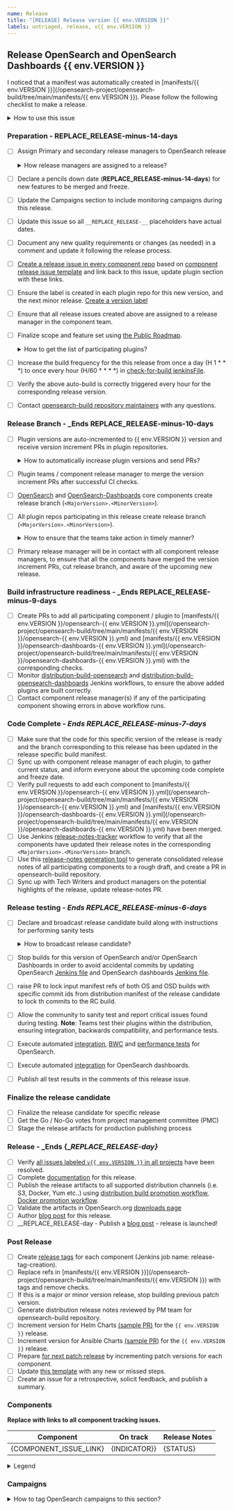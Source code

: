 ```yaml
---
name: Release
title: "[RELEASE] Release version {{ env.VERSION }}"
labels: untriaged, release, v{{ env.VERSION }}
---
```


## Release OpenSearch and OpenSearch Dashboards {{ env.VERSION }}

I noticed that a manifest was automatically created in [manifests/{{ env.VERSION }}](/opensearch-project/opensearch-build/tree/main/manifests/{{ env.VERSION }}). Please follow the following checklist to make a release.

<details><summary>How to use this issue</summary>
<p>

## This Release Issue

This issue captures the state of the OpenSearch release, its assignee is responsible for driving the release. Please contact them or @mention them on this issue for help. There are linked issues on components of the release where individual components can be tracked.  More details are included in the Maintainers [Release owner](https://github.com/opensearch-project/opensearch-build/blob/main/MAINTAINERS.md#release-owner) section.

## Release Steps

There are several steps to the release process, these steps are completed as the whole release and components that are behind present risk to the release.  The release owner completes the tasks in this ticket, whereas component owners resolve tasks on their ticket in their repositories.

Steps have completion dates for coordinating efforts between the components of a release; components can start as soon as they are ready far in advance of a future release.


### Plugin List

To aid in understanding the state of the release there is a table with status indicating each component state. This is updated based on the status of the component issues.

</p>
</details>

### Preparation - __REPLACE_RELEASE-minus-14-days__

- [ ] Assign Primary and secondary release managers to OpenSearch release
    <details><summary>How release managers are assigned to a release?</summary>
    <p>
  
  The primary release managers to a specific OpenSearch release will be assigned through volunteer model. The request for release managers will be posted in [OpenSearch public slack workspace](https://opensearch.slack.com/archives/C0561HRK961) (under releases channel) and selected on first come first served (FCFS) model. <br>**Note:** The release managers should be maintainer of at least one repository under OpenSearch GitHub organization.
  
  </p>
  </details>
- [ ] Declare a pencils down date (__REPLACE_RELEASE-minus-14-days__) for new features to be merged and freeze.
- [ ] Update the Campaigns section to include monitoring campaigns during this release. 
- [ ] Update this issue so all `__REPLACE_RELEASE-__` placeholders have actual dates.
- [ ] Document any new quality requirements or changes (as needed) in a comment and update it following the release process. 
- [ ] [Create a release issue in every component repo](https://github.com/opensearch-project/opensearch-plugins/blob/main/META.md#create-an-issue-in-all-plugin-repos) based on [component release issue template](https://github.com/opensearch-project/opensearch-build/blob/main/.github/ISSUE_TEMPLATE/component_release_template.md) and link back to this issue, update plugin section with these links.
- [ ] Ensure the label is created in each plugin repo for this new version, and the next minor release. [Create a version label](https://github.com/opensearch-project/opensearch-plugins/blob/main/META.md#create-or-update-labels-in-all-plugin-repos)
- [ ] Ensure that all release issues created above are assigned to a release manager in the component team.
- [ ] Finalize scope and feature set using [the Public Roadmap](https://github.com/orgs/opensearch-project/projects/1).
    <details><summary>How to get the list of participating plugins?</summary>
    <p>

  Please use the previous version [input manifest](https://github.com/opensearch-project/opensearch-build/tree/main/manifests) to create the input manifest for the upcoming version. Post the plugin list on the manifest in [OpenSearch public slack workspace](https://opensearch.slack.com/archives/C0561HRK961) to get the feedback from component release managers. The component release managers are responsible for providing any new plugins, updating plugin list corresponding to a release to primary release manager.

  </p>
  </details>


- [ ] Increase the build frequency for the this release from once a day (H 1 * * *) to once every hour (H/60 * * * *) in [check-for-build jenkinsFile](https://github.com/opensearch-project/opensearch-build/blob/main/jenkins/check-for-build.jenkinsfile).
- [ ] Verify the above auto-build is correctly triggered every hour for the corresponding release version.
- [ ] Contact [opensearch-build repository maintainers](https://github.com/opensearch-project/opensearch-build/blob/main/MAINTAINERS.md) with any questions.

### Release Branch - _Ends __REPLACE_RELEASE-minus-10-days__

- [ ] Plugin versions are auto-incremented to {{ env.VERSION }} version and receive version increment PRs in plugin repositories.
    <details><summary>How to automatically increase plugin versions and send PRs?</summary>
    <p>

  Please contact one of the [opensearch-build repository maintainers](https://github.com/opensearch-project/opensearch-build/blob/main/MAINTAINERS.md) to trigger [OpenSearch Plugin Increment Workflow](https://github.com/opensearch-project/opensearch-build/actions/workflows/os-increment-plugin-versions.yml) and [OpenSearch-Dashboards Plugin Increment Workflow](https://github.com/opensearch-project/opensearch-build/actions/workflows/osd-increment-plugin-versions.yml). These workflows will automatically create PRs to the corresponding plugin repositories. Please make sure all the plugins (See above: How to get the list of participating plugins?) are included in the workflow files of these GitHub Actions.

  </p>
  </details>
  

- [ ] Plugin teams / component release manager to merge the version increment PRs after successful CI checks.
- [ ] [OpenSearch](https://github.com/opensearch-project/OpenSearch/branches) and [OpenSearch-Dashboards](https://github.com/opensearch-project/OpenSearch-dashboards/branches) core components create release branch (`<MajorVersion>.<MinorVersion>`).
- [ ] All plugin repos participating in this release create release branch (`<MajorVersion>.<MinorVersion>`).
    <details><summary>How to ensure that the teams take action in timely manner?</summary>
    <p>

  The discussions around blockers, gaps will happen in [OpenSearch public slack workspace](https://opensearch.slack.com/archives/C0561HRK961). The primary release manager assigned to a release will tag the secondary release managers, repo managers to get the status update on any pending action item.

  </p>
  </details>
  
- [ ] Primary release manager will be in contact with all component release managers, to ensure that all the components have merged the version increment PRs, cut release branch, and aware of the upcoming new release.

### Build infrastructure readiness - _Ends __REPLACE_RELEASE-minus-9-days__
- [ ] Create PRs to add all participating component / plugin to [manifests/{{ env.VERSION }}/opensearch-{{ env.VERSION }}.yml](/opensearch-project/opensearch-build/tree/main/manifests/{{ env.VERSION }}/opensearch-{{ env.VERSION }}.yml) and [manifests/{{ env.VERSION }}/opensearch-dashboards-{{ env.VERSION }}.yml](/opensearch-project/opensearch-build/tree/main/manifests/{{ env.VERSION }}/opensearch-dashboards-{{ env.VERSION }}.yml) with the corresponding checks.
- [ ] Monitor [distribution-build-opensearch](https://build.ci.opensearch.org/job/distribution-build-opensearch/) and [distribution-build-opensearch-dashboards](https://build.ci.opensearch.org/job/distribution-build-opensearch-dashboards) Jenkins workflows, to ensure the above added plugins are built correctly.
- [ ] Contact component release manager(s) if any of the participating component showing errors in above workflow runs.

### Code Complete - _Ends __REPLACE_RELEASE-minus-7-days___
- [ ] Make sure that the code for this specific version of the release is ready and the branch corresponding to this release has been updated in the release specific build manifest.
- [ ] Sync up with component release manager of each plugin, to gather current status, and inform everyone about the upcoming code complete and freeze date.
- [ ] Verify pull requests to add each component to [manifests/{{ env.VERSION }}/opensearch-{{ env.VERSION }}.yml](/opensearch-project/opensearch-build/tree/main/manifests/{{ env.VERSION }}/opensearch-{{ env.VERSION }}.yml) and [manifests/{{ env.VERSION }}/opensearch-dashboards-{{ env.VERSION }}.yml](/opensearch-project/opensearch-build/tree/main/manifests/{{ env.VERSION }}/opensearch-dashboards-{{ env.VERSION }}.yml) have been merged.
- [ ] Use Jenkins [release-notes-tracker](https://build.ci.opensearch.org/job/release-notes-tracker/) workflow to verify that all the components have updated their release notes in the corresponding `<MajorVersion>.<MinorVersion>` branch.
- [ ] Use this [release-notes generation tool](https://github.com/opensearch-project/opensearch-build/tree/main/scripts/release-notes) to generate consolidated release notes of all participating components to a rough draft, and create a PR in opensearch-build repository.
- [ ] Sync up with Tech Writers and product managers on the potential highlights of the release, update release-notes PR.

### Release testing - _Ends __REPLACE_RELEASE-minus-6-days___
- [ ] Declare and broadcast release candidate build along with instructions for performing sanity tests 

  <details><summary>How to broadcast release candidate?</summary>
    <p>
  
  Broadcast the release candidate in [OpenSearch public slack workspace](https://opensearch.slack.com/archives/C0561HRK961) and the release GitHub issue using below format to gather votes.

  ##### Please vote for release candidate 1 for OpenSearch <version>

  ######  The artifacts can be downloaded from:

  * OpenSearch - #Build-number (Note: Windows version does not have performance analyzer plugin)
    * arm64 [[manifest](manifest.yml)] [[tar](opensearch-vesion-linux-arm64.tar.gz)] [[rpm](opensearch-vesion-linux-arm64.rpm)][[deb](opensearch-version-linux-arm64.deb)]
    * x64 [[manifest](manifest.yml)] [[tar](opensearch-version-linux-x64.tar.gz)] [[rpm](opensearch-version-linux-x64.rpm)] [[deb](opensearch-version-linux-x64.deb)] [[windows](opensearch-version-windows-x64.zip)]
  * OpenSearch Dashboards - #Build-number
    * arm64 [[manifest](manifest.yml)] [[tar](opensearch-dashboards-vesion-linux-arm64.tar.gz)] [[rpm](opensearch-dashboards-vesion-linux-arm64.rpm)][[deb](opensearch-dashboards-version-linux-arm64.deb)]
    * x64 [[manifest](manifest.yml)] [[tar](opensearch-dashboards-version-linux-x64.tar.gz)] [[rpm](opensearch-dashboards-version-linux-x64.rpm)] [[deb](opensearch-dashboards-version-linux-x64.deb)] [[windows](opensearch-dashboards-version-windows-x64.zip)]

   ###### You can execute the tests directly using the below command:

    Testing the Distribution
      Tests the OpenSearch distribution, including integration, backwards-compatibility and performance tests. <br>

    `./test.sh <test-type> <test-manifest-path> <path>`

  More info on testing the distribution: https://github.com/opensearch-project/opensearch-build/blob/main/README.md#testing-the-distribution

  The vote will be open until next <PLACEHOLDER FOR DAY>, i.e. until [<PLACEHOLDER FOR DATE AND TIME>]

  [ ] +1 approve
  [ ] +0 no opinion
  [ ] -1 disapprove (and reason why)

  </p>
  </details>

- [ ] Stop builds for this version of OpenSearch and/or OpenSearch Dashboards in order to avoid accidental commits by updating OpenSearch [Jenkins file](https://github.com/opensearch-project/opensearch-build/blob/main/jenkins/opensearch/distribution-build.jenkinsfile) and OpenSearch dashboards [Jenkins file](https://github.com/opensearch-project/opensearch-build/blob/main/jenkins/opensearch-dashboards/distribution-build.jenkinsfile). 
- [ ] raise PR to lock input manifest refs of both OS and OSD builds with specific commit ids from distribution manifest of the release candidate to lock th commits to the RC build.
- [ ] Allow the community to sanity test and report critical issues found during testing. **Note**: Teams test their plugins within the distribution, ensuring integration, backwards compatibility, and performance tests.
- [ ] Execute automated [integration](https://build.ci.opensearch.org/job/integ-test/), [BWC](https://build.ci.opensearch.org/job/bwc-test/) and [performance tests](https://build.ci.opensearch.org/job/perf-test/) for OpenSearch.
- [ ] Execute automated [integration](https://build.ci.opensearch.org/job/integ-test-opensearch-dashboards/) for OpenSearch dashboards.
- [ ] Publish all test results in the comments of this release issue.

### Finalize the release candidate
- [ ] Finalize the release candidate for specific release
- [ ] Get the Go / No-Go votes from project management committee (PMC)
- [ ] Stage the release artifacts for production publishing process

### Release - _Ends {__REPLACE_RELEASE-day}_

- [ ] Verify [all issues labeled `v{{ env.VERSION }}` in all projects](https://github.com/opensearch-project/project-meta#find-labeled-issues) have been resolved.
- [ ] Complete [documentation](https://github.com/opensearch-project/documentation-website) for this release.
-  [ ] Publish the release artifacts to all supported distribution channels (i.e. S3, Docker, Yum etc..) using [distribution build promotion workflow](https://build.ci.opensearch.org/job/distribution-promote-artifacts/), [Docker promotion workflow](https://build.ci.opensearch.org/job/docker-promotion/).
-  [ ] Validate the artifacts in OpenSearch.org [downloads page](https://opensearch.org/downloads)
- [ ] Author [blog post](https://github.com/opensearch-project/project-website) for this release.
- [ ] __REPLACE_RELEASE-day - Publish a [blog post](https://github.com/opensearch-project/project-website) - release is launched!

### Post Release

- [ ] Create [release tags](https://github.com/opensearch-project/opensearch-build/blob/main/jenkins/release-tag/release-tag.jenkinsfile) for each component (Jenkins job name: release-tag-creation).
- [ ] Replace refs in [manifests/{{ env.VERSION }}](/opensearch-project/opensearch-build/tree/main/manifests/{{ env.VERSION }}) with tags and remove checks.
- [ ] If this is a major or minor version release, stop building previous patch version.
- [ ] Generate distribution release notes reviewed by PM team for opensearch-build repository.
- [ ] Increment version for Helm Charts [(sample PR)](https://github.com/opensearch-project/helm-charts/pull/246) for the `{{ env.VERSION }}` release.
- [ ] Increment version for Ansible Charts [(sample PR)](https://github.com/opensearch-project/ansible-playbook/pull/50) for the `{{ env.VERSION }}` release.
- [ ] Prepare [for next patch release](https://github.com/opensearch-project/opensearch-plugins/blob/main/META.md#increment-a-version-in-every-plugin) by incrementing patch versions for each component.
- [ ] Update [this template](https://github.com/opensearch-project/opensearch-build/blob/main/.github/ISSUE_TEMPLATE/release_template.md) with any new or missed steps.
- [ ] Create an issue for a retrospective, solicit feedback, and publish a summary.

### Components

__Replace with links to all component tracking issues.__

| Component | On track | Release Notes |
| --------- | -------- | ----- |
| {COMPONENT_ISSUE_LINK} | {INDICATOR}} | {STATUS} |

<details><summary>Legend</summary>
<p>

| Symbol | Meaning |
| -------- | ---------- |
| :green_circle: | On track with overall release |
| :yellow_circle: | Missed last milestone |
| :red_circle: | Missed multiple milestones |

</p>
</details>

### Campaigns 
 <details><summary>How to tag OpenSearch campaigns to this section?</summary>
    <p>

* Filter all the issues tagged to "campaign" along with specific " OpenSearch version label" across all participating GitHub repos and add them to this section. 

   </p>

   </details>
